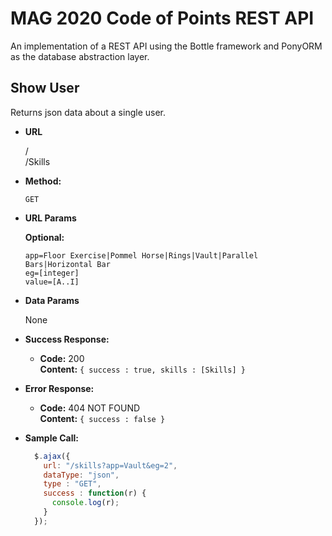 # MAG 2020 Code of Points REST API

An implementation of a REST API using the Bottle framework and PonyORM as the database abstraction layer. 

**Show User**
----
  Returns json data about a single user.

* **URL**

  /  
  /Skills

* **Method:**

  `GET`
  
*  **URL Params**

   **Optional:**
 
   `app=Floor Exercise|Pommel Horse|Rings|Vault|Parallel Bars|Horizontal Bar`  
   `eg=[integer]`  
   `value=[A..I]`

* **Data Params**

  None

* **Success Response:**

  * **Code:** 200 <br />
    **Content:** `{ success : true, skills : [Skills] }`
 
* **Error Response:**

  * **Code:** 404 NOT FOUND <br />
    **Content:** `{ success : false }`

* **Sample Call:**

  ```javascript
    $.ajax({
      url: "/skills?app=Vault&eg=2",
      dataType: "json",
      type : "GET",
      success : function(r) {
        console.log(r);
      }
    });
  ```